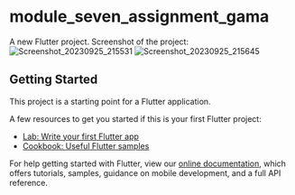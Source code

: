 # module_seven_assignment_gama

A new Flutter project.
Screenshot of the project:
![Screenshot_20230925_215531](https://github.com/smsakib/module_seven_assignment_gama/assets/27827232/5ece8f47-ad14-4829-bcde-4943243504d5)
![Screenshot_20230925_215645](https://github.com/smsakib/module_seven_assignment_gama/assets/27827232/9408044c-df53-405c-a2d9-3cf8ac3f763b)


## Getting Started

This project is a starting point for a Flutter application.

A few resources to get you started if this is your first Flutter project:

- [Lab: Write your first Flutter app](https://flutter.dev/docs/get-started/codelab)
- [Cookbook: Useful Flutter samples](https://flutter.dev/docs/cookbook)

For help getting started with Flutter, view our
[online documentation](https://flutter.dev/docs), which offers tutorials,
samples, guidance on mobile development, and a full API reference.
